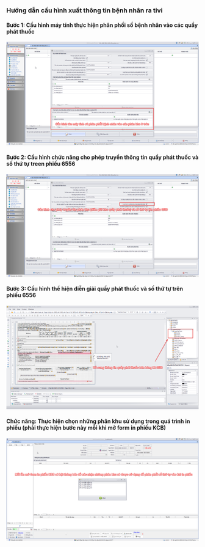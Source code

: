 ### Hướng dẫn cấu hình xuất thông tin bệnh nhân ra tivi

#### Bước 1: Cấu hình máy tính thực hiện phân phối số bệnh nhân vào các quầy phát thuốc

![](Outtv/MotKho-NhieuQuayPhat-Buoc1.png)

#### Bước 2: Cấu hình chức năng cho phép truyền thông tin quầy phát thuốc và số thứ tự treen phiếu 6556

![](Outtv/MotKho-NhieuQuayPhat-Buoc2.png)

#### Bước 3: Cấu hình thể hiện diễn giải quầy phát thuốc và số thứ tự trên phiếu 6556

![](Outtv/MotKho-NhieuQuayPhat-Buoc3.png)

#### Chức năng: Thực hiện chọn những phân khu sử dụng trong quá trình in phiếu (phải thực hiện bước này mỗi khi mở form in phiếu KCB)

![](Outtv/MotKho-NhieuQuayPhat-Buoc4.png)
